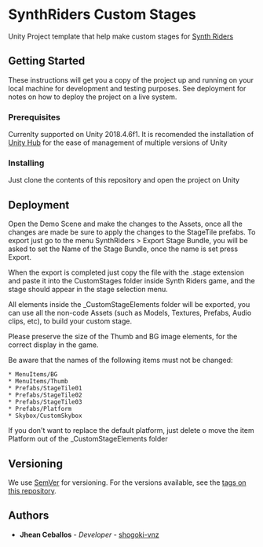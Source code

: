 # SynthRiders Custom Stages

Unity Project template that help make custom stages for [Synth Riders](https://synthridersvr.com/)

## Getting Started

These instructions will get you a copy of the project up and running on your local machine for development and testing purposes. See deployment for notes on how to deploy the project on a live system.

### Prerequisites

Currenlty supported on Unity 2018.4.6f1. It is recomended the installation of [Unity Hub](https://store.unity.com/download?ref=personal/) for the ease of management of multiple versions of Unity

### Installing

Just clone the contents of this repository and open the project on Unity

## Deployment

Open the Demo Scene and make the changes to the Assets, once all the changes are made be sure to apply the changes to the StageTile prefabs. To export just go to the menu SynthRiders > Export Stage Bundle, you will be asked to set the Name of the Stage Bundle, once the name is set press Export.

When the export is completed just copy the file with the .stage extension and paste it into the CustomStages folder inside Synth Riders game, and the stage should appear in the stage selection menu.

All elements inside the _CustomStageElements folder will be exported, you can use all the non-code Assets (such as Models, Textures, Prefabs, Audio clips, etc), to build your custom stage.

Please preserve the size of the Thumb and BG image elements, for the correct display in the game.

Be aware that the names of the following items must not be changed:

    * MenuItems/BG
    * MenuItems/Thumb
    * Prefabs/StageTile01
    * Prefabs/StageTile02
    * Prefabs/StageTile03
    * Prefabs/Platform
    * Skybox/CustomSkybox

If you don't want to replace the default platform, just delete o move the item Platform out of the _CustomStageElements folder

## Versioning

We use [SemVer](http://semver.org/) for versioning. For the versions available, see the [tags on this repository](https://github.com/klugeinteractive/synth-riders-editor/tags). 

## Authors

* **Jhean Ceballos** - *Developer* - [shogoki-vnz](https://github.com/shogoki-vnz)
